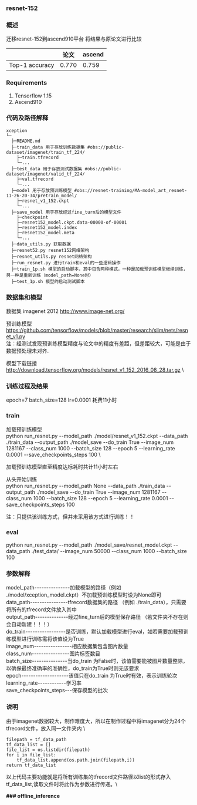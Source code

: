 ###   **resnet-152** 


###   **概述** 

迁移resnet-152到ascend910平台
将结果与原论文进行比较

 |                | 论文   | ascend |
|----------------|------|--------|
| Top-1 accuracy | 0.770 | 0.759  |

###  Requirements

1. Tensorflow 1.15
2. Ascend910

###   **代码及路径解释** 



```
xception
└─ 
  ├─README.md
  ├─train_data 用于存放训练数据集 #obs://public-dataset/imagenet/train_tf_224/ 
  	├─train.tfrecord
  	└─...
  ├─test_data 用于存放测试数据集 #obs://public-dataset/imagenet/valid_tf_224/
  	├─val.tfrecord  
  	└─...
  ├─model 用于存放预训练模型 #obs://resnet-training/MA-model_art_resnet-11-26-20-34/pretrain_model/
  	├─resnet_v1_152.ckpt
  	└─...
  ├─save_model 用于存放经过fine_turn后的模型文件
  	├─checkpoint
  	├─resnet152_model.ckpt.data-00000-of-00001
  	├─resnet152_model.index
  	├─resnet152_model.meta
  	└─...
  ├─data_utils.py 获取数据
  ├─resnet52.py resnet152网络架构
  ├─resnet_utils.py resnet网络架构
  ├─run_resnet.py 进行train和eval的一些逻辑操作
  ├─train_1p.sh 模型的启动脚本，其中包含两种模式，一种是加载预训练模型继续训练，另一种是重新训练（model_path=None时）
  ├─test_1p.sh 模型的启动测试脚本
```
###   **数据集和模型** 

数据集 imagenet 2012
http://www.image-net.org/

预训练模型\
https://github.com/tensorflow/models/blob/master/research/slim/nets/resnet_v1.py \
注：经测试发现预训练模型精度与论文中的精度有差距，但差距较大，可能是由于数据预处理未对齐.

模型下载链接
http://download.tensorflow.org/models/resnet_v1_152_2016_08_28.tar.gz \



### 训练过程及结果
epoch=7
batch_size=128
lr=0.0001
耗费11小时


###   **train** 
加载预训练模型 \
python    run_resnet.py  --model_path ./model/resnet_v1_152.ckpt  --data_path  ./train_data --output_path  ./model_save  --do_train True  --image_num  1281167 --class_num  1000  --batch_size  128 --epoch  5  --learning_rate  0.0001   --save_checkpoints_steps  100 \
    

加载预训练模型直至精度达标耗时共计11小时左右


从头开始训练 \
python    run_resnet.py  --model_path None  --data_path  ./train_data --output_path  ./model_save  --do_train True  --image_num  1281167 --class_num  1000  --batch_size  128 --epoch  5  --learning_rate  0.0001   --save_checkpoints_steps  100
    

注：只提供该训练方式，但并未采用该方式进行训练！！

###  **eval** 

python    run_resnet.py  --model_path ./model_save/resnet_model.ckpt --data_path ./test_data/    --image_num  50000 --class_num  1000  --batch_size  100

###  **参数解释**  
 

 model_path---------------加载模型的路径（例如 ./model/xception_model.ckpt）不加载预训练模型时设为None即可  
 data_path----------------tfrecord数据集的路径 （例如 ./train_data），只需要将所有的tfrecord文件放入其中 \
 output_path--------------经过fine_turn后的模型保存路径 （若文件夹不存在则会自动新建！！！）\
 do_train-----------------是否训练，默认加载模型进行eval，如若需要加载预训练模型进行训练需将该值设为True\
 image_num----------------相应数据集包含图片数量\
 class_num----------------图片标签数目\
 batch_size---------------当do_train 为False时，该值需要能被图片数量整除，以确保最终准确率的准确性，do_train为True时则无该要求\
 epoch--------------------该值只在do_train 为True时有效，表示训练轮次\
 learning_rate------------学习率\
 save_checkpoints_steps---保存模型的批次

### 说明
由于imagenet数据较大，制作难度大，所以在制作过程中将imagenet分为24个tfrecord文件，放入同一文件夹内 \

	filepath = tf_data_path 
	tf_data_list = [] 
	file_list = os.listdir(filepath) 
	for i in file_list: 
		tf_data_list.append(os.path.join(filepath,i)) 
	return tf_data_list  
以上代码主要功能就是将所有训练集的tfrecord文件路径以list的形式存入tf_data_list,读取文件时将此作为参数进行传递。\

 **### offline_inference** 
